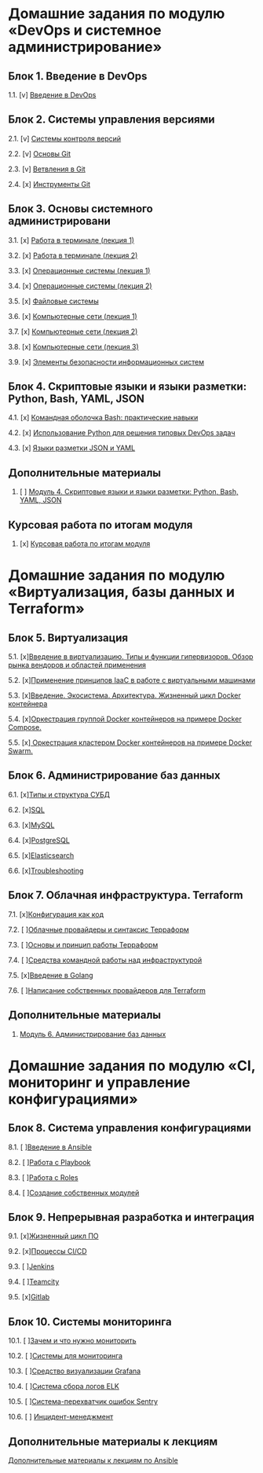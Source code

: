 # Домашние задания по модулю «DevOps и системное администрирование»

## Блок 1. Введение в DevOps

1.1. [v] [Введение в DevOps](./homeworks/1/README.md)

## Блок 2. Системы управления версиями

2.1. [v] [Системы контроля версий](./homeworks/2.1/README.md)

2.2. [v] [Основы Git](./homeworks/2.2/README.md)

2.3. [v] [Ветвления в Git](./homeworks/2.3/README.md)

2.4. [x] [Инструменты Git](./homeworks/2.4/README.md)

## Блок 3. Основы системного администрировани

3.1. [x] [Работа в терминале (лекция 1)](./homeworks/3.1/README.md)

3.2. [x] [Работа в терминале (лекция 2)](./homeworks/3.2/README.md)

3.3. [х] [Операционные системы (лекция 1)](./homeworks/3.3/README.md)

3.4. [x] [Операционные системы (лекция 2)](./homeworks/3.4/README.md)

3.5. [x] [Файловые системы](./homeworks/3.5/README.md)

3.6. [x] [Компьютерные сети (лекция 1)](./homeworks/3.6/README.md)

3.7. [x] [Компьютерные сети (лекция 2)](./homeworks/3.7/README.md)

3.8. [x] [Компьютерные сети (лекция 3)](./homeworks/3.8/README.md)

3.9. [х] [Элементы безопасности информационных систем](./homeworks/3.9/README.md)

## Блок 4. Скриптовые языки и языки разметки: Python, Bash, YAML, JSON

4.1. [x] [Командная оболочка Bash: практические навыки](./homeworks/4.1/README.md)

4.2. [x] [Использование Python для решения типовых DevOps задач](./homeworks/4.2/README.md)

4.3. [x] [Языки разметки JSON и YAML](./homeworks/4.3/README.md)

## Дополнительные материалы

1. [ ] [Модуль 4. Скриптовые языки и языки разметки: Python, Bash, YAML, JSON](https://github.com/netology-code/sysadm-homeworks/tree/master/04-script-03-yaml/additional-info)

## Курсовая работа по итогам модуля
1. [x] [Курсовая работа по итогам модуля](./homeworks/kurs/README.md)



# Домашние задания по модулю «Виртуализация, базы данных и Terraform»

## Блок 5. Виртуализация

5.1. [x][Введение в виртуализацию. Типы и функции гипервизоров. Обзор рынка вендоров и областей применения](./homeworks/5.1/README.md)

5.2. [x][Применение принципов IaaC в работе с виртуальными машинами](./homeworks/5.2/README.md)

5.3. [x][Введение. Экосистема. Архитектура. Жизненный цикл Docker контейнера](./homeworks/5.3/README.md)

5.4. [x][Оркестрация группой Docker контейнеров на примере Docker Compose.](./homeworks/5.4/README.md)

5.5. [x][ Оркестрация кластером Docker контейнеров на примере Docker Swarm.](./homeworks/5.5/README.md)

## Блок 6. Администрирование баз данных

6.1. [x][Типы и структура СУБД](./homeworks/6.1/README.md)

6.2. [x][SQL](./homeworks/6.2/README.md)

6.3. [x][MySQL](./homeworks/6.3/README.md)

6.4. [x][PostgreSQL](./homeworks/6.4/README.md)

6.5. [x][Elasticsearch](./homeworks/6.5/README.md)

6.6. [x][Troubleshooting](./homeworks/6.6/README.md)


## Блок 7. Облачная инфраструктура. Terraform

7.1. [x][Конфигурация как код](./homeworks/7.1/README.md) 

7.2. [ ][Облачные провайдеры и синтаксис Терраформ](./homeworks/7.2/README.md)

7.3. [ ][Основы и принцип работы Терраформ](./homeworks/7.3/README.md)

7.4. [ ][Средства командной работы над инфраструктурой](./homeworks/7.4/README.md)

7.5. [x][Введение в Golang](./homeworks/7.5/README.md)

7.6. [ ][Написание собственных провайдеров для Terraform](./homeworks/7.6/README.md)

## Дополнительные материалы

1. [Модуль 6. Администрирование баз данных](https://github.com/netology-code/virt-homeworks/tree/master/additional)

# Домашние задания по модулю «CI, мониторинг и управление конфигурациями»


## Блок 8. Система управления конфигурациями

8.1. [ ][Введение в Ansible](./homeworks/8.1/README.md)

8.2. [ ][Работа с Playbook](./homeworks/8.2/README.md)

8.3. [ ][Работа с Roles](./homeworks/8.3/README.md)

8.4. [ ][Создание собственных модулей](./homeworks/8.4/README.md)

## Блок 9. Непрерывная разработка и интеграция

9.1. [x][Жизненный цикл ПО](./homeworks/9.1/README.md)

9.2. [x][Процессы CI/CD](./homeworks/9.2/README.md)

9.3. [ ][Jenkins](./homeworks/9.3/README.md)

9.4. [ ][Teamcity](./homeworks/9.4/README.md)

9.5. [x][Gitlab](./homeworks/9.5/README.md)

## Блок 10. Системы мониторинга

10.1. [ ][Зачем и что нужно мониторить](./homeworks/10.1/README.md)

10.2. [ ][Системы для мониторинга](./homeworks/10.2/README.md)

10.3. [ ][Средство визуализации Grafana](./homeworks/10.3/README.md)

10.4. [ ][Система сбора логов ELK](./homeworks/10.4/README.md)

10.5. [ ][Система-перехватчик ошибок Sentry](./homeworks/10.5/README.md)

10.6. [ ] [Инцидент-менеджмент](./homeworks/10.6/README.md)


## Дополнительные материалы к лекциям
[Дополнительные материалы к лекциям по Ansible](https://github.com/netology-code/mnt-homeworks/tree/master/08-ansible-additional)
